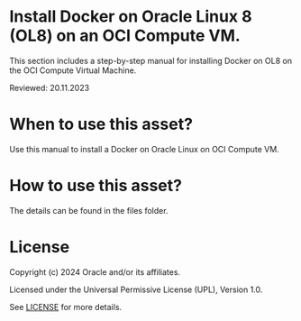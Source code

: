 # Install Docker on Oracle Linux 8 (OL8) on an OCI Compute VM.

This section includes a step-by-step manual for installing Docker on OL8 on the OCI Compute Virtual Machine.
 
Reviewed: 20.11.2023
 
# When to use this asset?
 
Use this manual to install a Docker on Oracle Linux on OCI Compute VM.
 
# How to use this asset?
 
The details can be found in the files folder.
 
# License
 
Copyright (c) 2024 Oracle and/or its affiliates.
 
Licensed under the Universal Permissive License (UPL), Version 1.0.
 
See [LICENSE](https://github.com/oracle-devrel/technology-engineering/blob/main/LICENSE) for more details.



